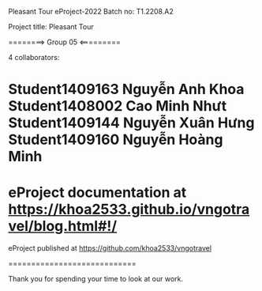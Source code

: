 Pleasant Tour
eProject-2022 Batch no: T1.2208.A2

Project title: Pleasant Tour

========> Group 05 <=========

4 collaborators:

Student1409163   Nguyễn Anh Khoa
Student1408002   Cao Minh Nhưt
Student1409144   Nguyễn Xuân Hưng
Student1409160   Nguyễn Hoàng Minh
============================

eProject documentation at https://khoa2533.github.io/vngotravel/blog.html#!/
============================

eProject published at https://github.com/khoa2533/vngotravel

============================

Thank you for spending your time to look at our work.
